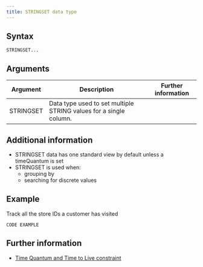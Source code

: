 ```yaml
---
title: STRINGSET data type
---
```


## Syntax

```
STRINGSET...
```

## Arguments

| Argument | Description | Further information |
|---|---|---|
| STRINGSET | Data type used to set multiple STRING values for a single column. |

## Additional information

* STRINGSET data has one standard view by default unless a timeQuantum is set
* STRINGSET is used when:
  * grouping by
  * searching for discrete values

## Example

Track all the store IDs a customer has visited

```
CODE EXAMPLE
```

## Further information

* [Time Quantum and Time to Live constraint](/sql-preview/data-types/cloud-timequantum-ttl-constraint)
